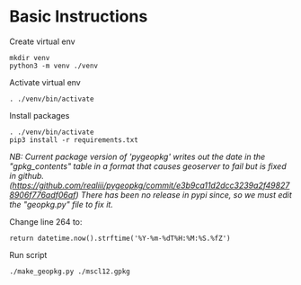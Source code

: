 # Basic Instructions

Create virtual env

```
mkdir venv
python3 -m venv ./venv
```

Activate virtual env

```
. ./venv/bin/activate
```

Install packages

```
. ./venv/bin/activate
pip3 install -r requirements.txt
```

*NB: Current package version of 'pygeopkg' writes out the date in the "gpkg_contents" table in a format that causes geoserver to fail but is fixed in github. (https://github.com/realiii/pygeopkg/commit/e3b9ca11d2dcc3239a2f498278906f776adf06af) There has been no release in pypi since, so we must edit the "geopkg.py" file to fix it.*

Change line 264 to:
```
return datetime.now().strftime('%Y-%m-%dT%H:%M:%S.%fZ')
``` 

Run script

```
./make_geopkg.py ./mscl12.gpkg
```
